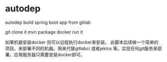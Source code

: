# autodep
autodep
build spring boot app from gitlab 
 
 git clone it 
 mvn package
 docker run it 
 
 如果机器安装docker 则可以远程执行docker来安装。
 此脚本后续做一个简单的项目。来部署不同的机器。用来代替gitlabci 或者jekins 等。实现任何git服务来部署。应用服务器只需要安装docker即可。
 
 
